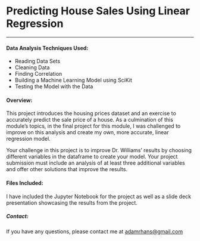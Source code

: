 # Predicting House Sales Using Linear Regression
---
#### Data Analysis Techniques Used:
- Reading Data Sets
- Cleaning Data
- Finding Correlation
- Building a Machine Learning Model using SciKit
- Testing the Model with the Data

#### Overview:
This project introduces the housing prices dataset and an exercise to accurately predict the sale price of a house. As a culmination of this module’s topics, in the final project for this module, I was challenged to improve on this analysis and create my own, more accurate, linear regression model.

Your challenge in this project is to improve Dr. Williams’ results by choosing different variables in the dataframe to create your model. Your project submission must include an analysis of at least three additional variables and offer other solutions that improve the results. 

#### Files Included:
I have included the Jupyter Notebook for the project as well as a slide deck presentation showcasing the results from the project.

##### Contact:
If you have any questions, please contact me at adamrhans@gmail.com

